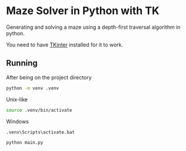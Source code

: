 # Maze Solver in Python with TK

Generating and solving a maze using a depth-first traversal algorithm in python.

You need to have [TKinter](https://tkdocs.com/tutorial/install.html) installed for it to work.


## Running
After being on the project directory
```sh
python -m venv .venv
```
Unix-like
```sh
source .venv/bin/activate
```
Windows
```cmd
.venv\Scripts\activate.bat
```
```sh
python main.py
```
